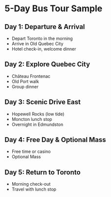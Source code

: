 # 5-Day Bus Tour Sample

## Day 1: Departure & Arrival
- Depart Toronto in the morning
- Arrive in Old Quebec City
- Hotel check-in, welcome dinner

## Day 2: Explore Quebec City
- Château Frontenac
- Old Port walk
- Group dinner

## Day 3: Scenic Drive East
- Hopewell Rocks (low tide)
- Moncton lunch stop
- Overnight in Edmundston

## Day 4: Free Day & Optional Mass
- Free time or casino
- Optional Mass

## Day 5: Return to Toronto
- Morning check-out
- Travel with lunch stop
